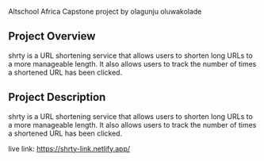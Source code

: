 Altschool Africa Capstone project
by olagunju oluwakolade

## Project Overview

shrty is a URL shortening service that allows users to shorten long URLs to a more manageable length. It also allows users to track the number of times a shortened URL has been clicked.

## Project Description

shrty is a URL shortening service that allows users to shorten long URLs to a more manageable length. It also allows users to track the number of times a shortened URL has been clicked.

live link: https://shrty-link.netlify.app/
